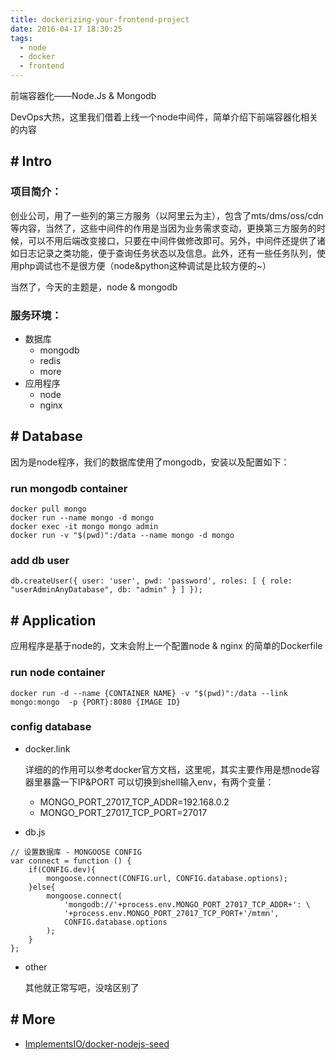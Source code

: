 ```yaml
---
title: dockerizing-your-frontend-project
date: 2016-04-17 18:30:25
tags: 
  - node	
  - docker
  - frontend
---
```



前端容器化——Node.Js & Mongodb

DevOps大热，这里我们借着上线一个node中间件，简单介绍下前端容器化相关的内容

## # Intro

### 项目简介：

创业公司，用了一些列的第三方服务（以阿里云为主），包含了mts/dms/oss/cdn等内容，当然了，这些中间件的作用是当因为业务需求变动，更换第三方服务的时候，可以不用后端改变接口，只要在中间件做修改即可。另外，中间件还提供了诸如日志记录之类功能，便于查询任务状态以及信息。此外，还有一些任务队列，使用php调试也不是很方便（node&python这种调试是比较方便的~）

当然了，今天的主题是，node & mongodb

### 服务环境：

- 数据库
	- mongodb
	- redis
	- more
- 应用程序
	- node
	- nginx

## # Database

因为是node程序，我们的数据库使用了mongodb，安装以及配置如下：

### run mongodb container

```
docker pull mongo
docker run --name mongo -d mongo
docker exec -it mongo mongo admin
docker run -v "$(pwd)":/data --name mongo -d mongo

```

### add db user

```
db.createUser({ user: 'user', pwd: 'password', roles: [ { role: "userAdminAnyDatabase", db: "admin" } ] });
```

## # Application

应用程序是基于node的，文末会附上一个配置node & nginx 的简单的Dockerfile

### run node container

```
docker run -d --name {CONTAINER NAME} -v "$(pwd)":/data --link mongo:mongo  -p {PORT}:8080 {IMAGE ID}
```

### config database

- docker.link

	详细的的作用可以参考docker官方文档，这里呢，其实主要作用是想node容器里暴露一下IP&PORT
 可以切换到shell输入env，有两个变量：
	- MONGO_PORT_27017_TCP_ADDR=192.168.0.2
	- MONGO_PORT_27017_TCP_PORT=27017

- db.js

```
// 设置数据库 - MONGOOSE CONFIG    
var connect = function () {
	if(CONFIG.dev){
	    mongoose.connect(CONFIG.url, CONFIG.database.options);
	}else{
	    mongoose.connect(
	    	'mongodb://'+process.env.MONGO_PORT_27017_TCP_ADDR+': \
	    	'+process.env.MONGO_PORT_27017_TCP_PORT+'/mtmn',
	    	CONFIG.database.options
	    );    
	}
};
```	
	
- other

	其他就正常写吧，没啥区别了
	
	
## # More	

- [ImplementsIO/docker-nodejs-seed](https://github.com/ImplementsIO/docker-nodejs-seed)